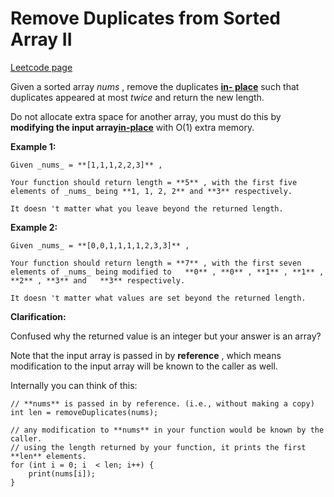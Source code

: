 # Remove Duplicates from Sorted Array II
[Leetcode page](https://leetcode.com/problems/remove-duplicates-from-sorted-array-ii/description)

Given a sorted array _nums_ , remove the duplicates [**in-
place**](https://en.wikipedia.org/wiki/In-place_algorithm) such that
duplicates appeared at most  _twice_ and return the new length.

Do not allocate extra space for another array, you must do this by **modifying
the input array[in-place](https://en.wikipedia.org/wiki/In-place_algorithm)**
with O(1) extra memory.

**Example 1:**

    
    
    Given _nums_ = **[1,1,1,2,2,3]** ,
    
    Your function should return length = **5** , with the first five elements of _nums_ being **1, 1, 2, 2** and **3** respectively.
    
    It doesn 't matter what you leave beyond the returned length.

**Example 2:**

    
    
    Given _nums_ = **[0,0,1,1,1,1,2,3,3]** ,
    
    Your function should return length = **7** , with the first seven elements of _nums_ being modified to   **0** , **0** , **1** , **1** , **2** , **3** and   **3** respectively.
    
    It doesn 't matter what values are set beyond the returned length.
    

**Clarification:**

Confused why the returned value is an integer but your answer is an array?

Note that the input array is passed in by **reference** , which means
modification to the input array will be known to the caller as well.

Internally you can think of this:

    
    
    // **nums** is passed in by reference. (i.e., without making a copy)
    int len = removeDuplicates(nums);
    
    // any modification to **nums** in your function would be known by the caller.
    // using the length returned by your function, it prints the first **len** elements.
    for (int i = 0; i  < len; i++) {
        print(nums[i]);
    }
    

